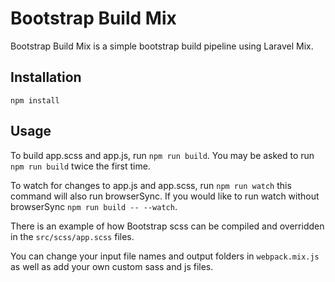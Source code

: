 # Bootstrap Build Mix

Bootstrap Build Mix is a simple bootstrap build pipeline using Laravel Mix.

## Installation
`npm install`

## Usage
To build app.scss and app.js, run `npm run build`.
You may be asked to run `npm run build` twice the first time.

To watch for changes to app.js and app.scss, run `npm run watch` this command will also run browserSync.
If you would like to run watch without browserSync `npm run build -- --watch`.

There is an example of how Bootstrap scss can be compiled and overridden in the `src/scss/app.scss` files.

You can change your input file names and output folders in `webpack.mix.js` as well as add your own custom sass and
js files.



